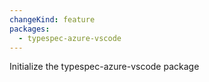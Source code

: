 ```yaml
---
changeKind: feature
packages:
  - typespec-azure-vscode
---
```


Initialize the typespec-azure-vscode package
